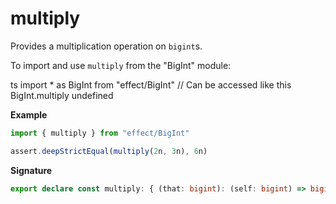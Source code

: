 # multiply

Provides a multiplication operation on `bigint`s.

To import and use `multiply` from the "BigInt" module:

ts
import \* as BigInt from "effect/BigInt"
// Can be accessed like this
BigInt.multiply
undefined

**Example**

```ts
import { multiply } from "effect/BigInt"

assert.deepStrictEqual(multiply(2n, 3n), 6n)
```

**Signature**

```ts
export declare const multiply: { (that: bigint): (self: bigint) => bigint; (self: bigint, that: bigint): bigint }
```
